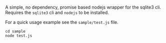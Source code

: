 A simple, no dependency, promise based nodejs wrapper for the sqlite3 cli.
Requires the `sqlite3` cli and `nodejs` to be installed.

For a quick usage example see the `sample/test.js` file.  
```
cd sample
node test.js
```
